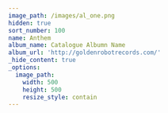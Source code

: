 ```yaml
---
image_path: /images/al_one.png
hidden: true
sort_number: 100
name: Anthem
album_name: Catalogue Albumn Name
album_url: 'http://goldenrobotrecords.com/'
_hide_content: true
_options:
  image_path:
    width: 500
    height: 500
    resize_style: contain
---
```

